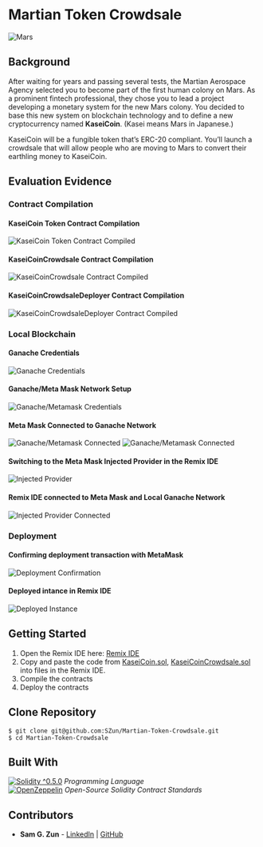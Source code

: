 # Martian Token Crowdsale

![Mars](./assets/images/mars.png)

## Background

After waiting for years and passing several tests, the Martian Aerospace Agency selected you to become part of the first human colony on Mars. As a prominent fintech professional, they chose you to lead a project developing a monetary system for the new Mars colony. You decided to base this new system on blockchain technology and to define a new cryptocurrency named **KaseiCoin**. (Kasei means Mars in Japanese.)

KaseiCoin will be a fungible token that’s ERC-20 compliant. You’ll launch a crowdsale that will allow people who are moving to Mars to convert their earthling money to KaseiCoin.

## Evaluation Evidence

### Contract Compilation

#### KaseiCoin Token Contract Compilation
![KaseiCoin Token Contract Compiled](./assets/images/kasecoin_compiled.png)

#### KaseiCoinCrowdsale Contract Compilation
![KaseiCoinCrowdsale Contract Compiled](./assets/images/kasecoincrowdsale_compiled.png)

#### KaseiCoinCrowdsaleDeployer Contract Compilation
![KaseiCoinCrowdsaleDeployer Contract Compiled](./assets/images/kasecoincrowdsaledeployer_compiled.png)

### Local Blockchain

#### Ganache Credentials
![Ganache Credentials](./assets/images/ganache_credentials.png)

#### Ganache/Meta Mask Network Setup
![Ganache/Metamask Credentials](./assets/images/ganache_metamask_network.png)

#### Meta Mask Connected to Ganache Network
![Ganache/Metamask Connected](./assets/images/ganache_metamask_connected.png)
![Ganache/Metamask Connected](./assets/images/ganache_metamask_connected_2.png)

#### Switching to the Meta Mask Injected Provider in the Remix IDE
![Injected Provider](./assets/images/injected_provider.png)

#### Remix IDE connected to Meta Mask and Local Ganache Network
![Injected Provider Connected](./assets/images/connected.png)

### Deployment

#### Confirming deployment transaction with MetaMask
![Deployment Confirmation](./assets/images/deployment_confirmation.png)

#### Deployed intance in Remix IDE
![Deployed Instance](./assets/images/deployed_instance.png)

## Getting Started

1. Open the Remix IDE here: [Remix IDE](https://remix.ethereum.org/)
2. Copy and paste the code from [KaseiCoin.sol](https://github.com/SZun/Martian-Token-Crowdsale/blob/main/contracts/KaseiCoin.sol), [KaseiCoinCrowdsale.sol](https://github.com/SZun/Martian-Token-Crowdsale/blob/main/contracts/KaseiCoinCrowdsale.sol) into files in the Remix IDE.
3. Compile the contracts
4. Deploy the contracts

## Clone Repository
```
$ git clone git@github.com:SZun/Martian-Token-Crowdsale.git
$ cd Martian-Token-Crowdsale
```

## Built With
[![Solidity ^0.5.0](https://img.shields.io/badge/Solidity-e6e6e6?style=for-the-badge&logo=solidity&logoColor=black)]([https://docs.soliditylang.org/en/latest/) *Programming Language* <br>
[![OpenZeppelin](https://img.shields.io/badge/OpenZeppelin-4E5EE4?logo=OpenZeppelin&logoColor=fff&style=for-the-badge)]([https://docs.soliditylang.org/en/latest/) *Open-Source Solidity Contract Standards*


## Contributors
- **Sam G. Zun** - [LinkedIn](https://www.linkedin.com/in/szun/) | [GitHub](https://github.com/SZun)
